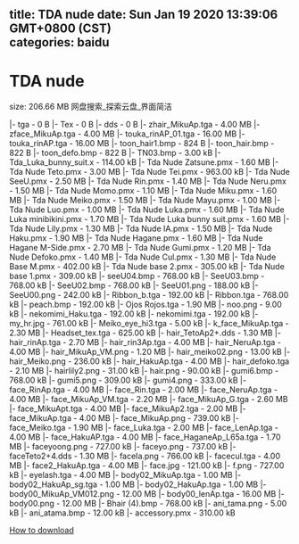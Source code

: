 
title: TDA nude
date: Sun Jan 19 2020 13:39:06 GMT+0800 (CST)    
categories: baidu
---

# TDA nude
size: 206.66 MB
 网盘搜索_探索云盘_界面简洁
 
|- tga - 0 B
|- Tex - 0 B
|- dds - 0 B
|- zhair_MikuAp.tga - 4.00 MB
|- zface_MikuAp.tga - 4.00 MB
|- touka_rinAP_01.tga - 16.00 MB
|- touka_rinAP.tga - 16.00 MB
|- toon_hair1.bmp - 824 B
|- toon_hair.bmp - 822 B
|- toon_defo.bmp - 822 B
|- TN03.bmp - 3.00 kB
|- Tda_Luka_bunny_suit.x - 114.00 kB
|- Tda Nude Zatsune.pmx - 1.60 MB
|- Tda Nude Teto.pmx - 3.00 MB
|- Tda Nude Tei.pmx - 963.00 kB
|- Tda Nude SeeU.pmx - 2.50 MB
|- Tda Nude Rin.pmx - 1.40 MB
|- Tda Nude Neru.pmx - 1.50 MB
|- Tda Nude Momo.pmx - 1.10 MB
|- Tda Nude Miku.pmx - 1.60 MB
|- Tda Nude Meiko.pmx - 1.50 MB
|- Tda Nude Mayu.pmx - 1.00 MB
|- Tda Nude Luo.pmx - 1.00 MB
|- Tda Nude Luka.pmx - 1.60 MB
|- Tda Nude Luka minibikini.pmx - 1.70 MB
|- Tda Nude Luka bunny suit.pmx - 1.60 MB
|- Tda Nude Lily.pmx - 1.30 MB
|- Tda Nude IA.pmx - 1.50 MB
|- Tda Nude Haku.pmx - 1.90 MB
|- Tda Nude Hagane.pmx - 1.60 MB
|- Tda Nude Hagane M-Side.pmx - 2.70 MB
|- Tda Nude Gumi.pmx - 1.20 MB
|- Tda Nude Defoko.pmx - 1.40 MB
|- Tda Nude Cul.pmx - 1.30 MB
|- Tda Nude Base M.pmx - 402.00 kB
|- Tda Nude base 2.pmx - 305.00 kB
|- Tda Nude base 1.pmx - 309.00 kB
|- seeU04.bmp - 768.00 kB
|- SeeU03.bmp - 768.00 kB
|- SeeU02.bmp - 768.00 kB
|- SeeU01.png - 188.00 kB
|- SeeU00.png - 242.00 kB
|- Ribbon_b.tga - 192.00 kB
|- Ribbon.tga - 768.00 kB
|- peach.bmp - 192.00 kB
|- Ojos Rojos.tga - 1.90 MB
|- noo.png - 9.00 kB
|- nekomimi_Haku.tga - 192.00 kB
|- nekomimi.tga - 192.00 kB
|- my_hr.jpg - 761.00 kB
|- Meiko_eye_hi3.tga - 5.00 kB
|- k_face_MikuAp.tga - 2.30 MB
|- Headset_tex.tga - 625.00 kB
|- hair_TetoAp2+.dds - 1.30 MB
|- hair_rinAp.tga - 2.70 MB
|- hair_rin3Ap.tga - 4.00 MB
|- hair_NeruAp.tga - 4.00 MB
|- hair_MikuAp_VM.png - 1.20 MB
|- hair_meiko02.png - 13.00 kB
|- hair_Meiko.png - 236.00 kB
|- hair_HakuAp.tga - 4.00 MB
|- hair_defoko.tga - 2.10 MB
|- hairlily2.png - 31.00 kB
|- hair.png - 90.00 kB
|- gumi6.bmp - 768.00 kB
|- gumi5.png - 309.00 kB
|- gumi4.png - 333.00 kB
|- face_RinAp.tga - 4.00 MB
|- face_Rin.tga - 2.00 MB
|- face_NeruAp.tga - 4.00 MB
|- face_MikuAp_VM.tga - 2.20 MB
|- face_MikuAp_G.tga - 2.60 MB
|- face_MikuApt.tga - 4.00 MB
|- face_MikuAp2.tga - 2.00 MB
|- face_MikuAp.tga - 4.00 MB
|- face_MikuAp.png - 739.00 kB
|- face_Meiko.tga - 1.90 MB
|- face_Luka.tga - 2.00 MB
|- face_LenAp.tga - 4.00 MB
|- face_HakuAP.tga - 4.00 MB
|- face_HaganeAp_L65a.tga - 1.70 MB
|- faceyoong.png - 727.00 kB
|- faceyo.png - 737.00 kB
|- faceTeto2+4.dds - 1.30 MB
|- faceIa.png - 766.00 kB
|- facecul.tga - 4.00 MB
|- face2_HakuAp.tga - 4.00 MB
|- face.jpg - 121.00 kB
|- f.png - 727.00 kB
|- eyelash.tga - 4.00 MB
|- body02_MikuAp.tga - 1.00 MB
|- body02_HakuAp_sg.tga - 1.00 MB
|- body02_HakuAp.tga - 1.00 MB
|- body00_MikuAp_VM012.png - 12.00 MB
|- body00_lenAp.tga - 16.00 MB
|- body00.png - 12.00 MB
|- Bhair (4).bmp - 768.00 kB
|- ani_tama.png - 5.00 kB
|- ani_atama.bmp - 12.00 kB
|- accessory.pmx - 310.00 kB

[How to download](https://bpcam.bemobtrk.com/go/2ceec3aa-1ca2-46d6-b9ff-aaa5c184517c?jno=778)